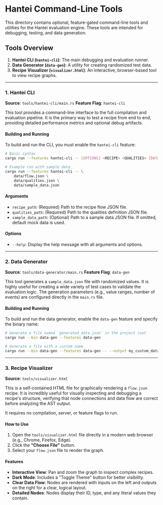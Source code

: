 # Hantei Command-Line Tools

This directory contains optional, feature-gated command-line tools and utilities for the Hantei evaluation engine. These tools are intended for debugging, testing, and data generation.

## Tools Overview

1.  **Hantei CLI (`hantei-cli`)**: The main debugging and evaluation runner.
2.  **Data Generator (`data-gen`)**: A utility for creating randomized test data.
3.  **Recipe Visualizer (`visualizer.html`)**: An interactive, browser-based tool to view recipe graphs.

---

### 1. Hantei CLI

**Source**: `tools/hantei-cli/main.rs`
**Feature Flag**: `hantei-cli`

This tool provides a command-line interface to the full compilation and evaluation pipeline. It is the primary way to test a recipe from end to end, providing detailed performance metrics and optional debug artifacts.

#### Building and Running

To build and run the CLI, you must enable the `hantei-cli` feature:

```bash
# Basic syntax
cargo run --features hantei-cli -- [OPTIONS] <RECIPE> <QUALITIES> [DATA]

# Example run with sample data
cargo run --features hantei-cli -- \
    data/flow.json \
    data/qualities.json \
    data/sample_data.json
```

#### Arguments

- `recipe_path`: (Required) Path to the recipe flow JSON file.
- `qualities_path`: (Required) Path to the qualities definition JSON file.
- `sample_data_path`: (Optional) Path to a sample data JSON file. If omitted, default mock data is used.

#### Options

- `--help`: Display the help message with all arguments and options.

---

### 2. Data Generator

**Source**: `tools/data-generator/main.rs`
**Feature Flag**: `data-gen`

This tool generates a `sample_data.json` file with randomized values. It is highly useful for creating a wide variety of test cases to validate the evaluation logic. The generation parameters (e.g., value ranges, number of events) are configured directly in the `main.rs` file.

#### Building and Running

To build and run the data generator, enable the `data-gen` feature and specify the binary name:

```bash
# Generate a file named `generated_data.json` in the project root
cargo run --bin data-gen --features data-gen

# Generate a file with a custom name
cargo run --bin data-gen --features data-gen -- --output my_custom_data.json
```

---

### 3. Recipe Visualizer

**Source**: `tools/visualizer.html`

This is a self-contained HTML file for graphically rendering a `flow.json` recipe. It is incredibly useful for visually inspecting and debugging a recipe's structure, verifying that node connections and data flow are correct before analyzing the AST output.

It requires no compilation, server, or feature flags to run.

#### How to Use

1.  Open the `tools/visualizer.html` file directly in a modern web browser (e.g., Chrome, Firefox, Edge).
2.  Click the **"Choose File"** button.
3.  Select your `flow.json` file to render the graph.

#### Features

- **Interactive View**: Pan and zoom the graph to inspect complex recipes.
- **Dark Mode**: Includes a "Toggle Theme" button for better visibility.
- **Clear Data Flow**: Nodes are rendered with inputs on the left and outputs on the right for a clear, logical layout.
- **Detailed Nodes**: Nodes display their ID, type, and any literal values they contain.
